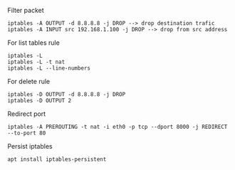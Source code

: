 Filter packet

```
iptables -A OUTPUT -d 8.8.8.8 -j DROP --> drop destination trafic
iptables -A INPUT src 192.168.1.100 -j DROP --> drop from src address
```

For list tables rule

```
iptables -L
iptables -L -t nat
iptables -L --line-numbers
```

For delete rule

```
iptables -D OUTPUT -d 8.8.8.8 -j DROP
iptables -D OUTPUT 2
```

Redirect port

```
iptables -A PREROUTING -t nat -i eth0 -p tcp --dport 8000 -j REDIRECT --to-port 80
```

Persist iptables

```
apt install iptables-persistent
```

